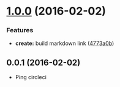 <a name="1.0.0"></a>
# [1.0.0](https://github.com/dogwalk/firefox-build-link-html/compare/v0.0.1...v1.0.0) (2016-02-02)


### Features

* **create:** build markdown link ([4773a0b](https://github.com/dogwalk/firefox-build-link-html/commit/4773a0b))



<a name="0.0.1"></a>
## 0.0.1 (2016-02-02)

* Ping circleci
